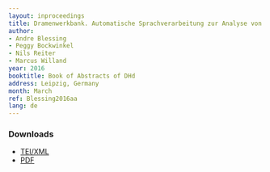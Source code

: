 ```yaml
---
layout: inproceedings
title: Dramenwerkbank. Automatische Sprachverarbeitung zur Analyse von Figurenrede
author:
- Andre Blessing
- Peggy Bockwinkel
- Nils Reiter
- Marcus Willand
year: 2016
booktitle: Book of Abstracts of DHd
address: Leipzig, Germany
month: March
ref: Blessing2016aa
lang: de
---
```


### Downloads

* [TEI/XML](Blessing2016aa.xml)
* [PDF](Blessing2016aa.pdf)
